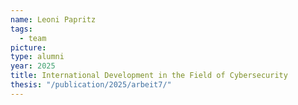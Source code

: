 ```yaml
---
name: Leoni Papritz
tags:
  - team
picture:
type: alumni
year: 2025
title: International Development in the Field of Cybersecurity
thesis: "/publication/2025/arbeit7/"
---
```

